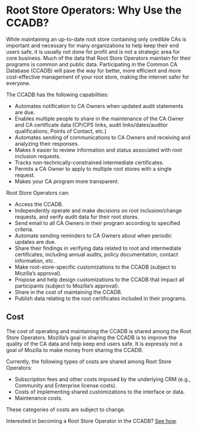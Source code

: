 # Root Store Operators: Why Use the CCADB? #

While maintaining an up-to-date root store containing only credible CAs is
important and necessary for many organizations to help keep their end users
safe, it is usually not done for profit and is not a strategic area for core
business. Much of the data that Root Store Operators maintain for their
programs is common and public data. Participating in the Common CA Database
(CCADB) will pave the way for better, more efficient and more cost-effective
management of your root store, making the internet safer for everyone.

The CCADB has the following capabilities:

* Automates notification to CA Owners when updated audit statements are due.
* Enables multiple people to share in the maintenance of the CA Owner and CA certificate data
  (CP/CPS links, audit links/dates/auditor qualifications, Points of Contact,
  etc.)
* Automates sending of communications to CA Owners and receiving and analyzing their
  responses.
* Makes it easier to review information and status associated with root
  inclusion requests.
* Tracks non-technically-constrained intermediate certificates.
* Permits a CA Owner to apply to multiple root stores with a single request.
* Makes your CA program more transparent.

Root Store Operators can:

* Access the CCADB.
* Independently operate and make decisions on root inclusion/change requests,
  and verify audit data for their root stores.
* Send email to all CA Owners in their program according to specified criteria.
* Automate sending reminders to CA Owners about when periodic updates are due.
* Share their findings in verifying data related to root and intermediate
  certificates; including annual audits, policy documentation, contact
  information, etc.
* Make root-store-specific customizations to the CCADB (subject to Mozilla’s
  approval).
* Propose and help design customizations to the CCADB that impact all
  participants (subject to Mozilla’s approval).
* Share in the cost of maintaining the CCADB.
* Publish data relating to the root certificates included in their programs.

## Cost ##

The cost of operating and maintaining the CCADB is shared among
the Root Store Operators. Mozilla’s goal in sharing the CCADB is to
improve the quality of the CA data and help keep end users safe. It is
expressly not a goal of Mozilla to make money from sharing the CCADB.

Currently, the following types of costs are shared among Root Store Operators:

* Subscription fees and other costs imposed by the underlying CRM (e.g.,
  Community and Enterprise license costs).
* Costs of implementing shared customizations to the interface or data.
* Maintenance costs.

These categories of costs are subject to change.

Interested in becoming a Root Store Operator in the CCADB? [See how](how).

